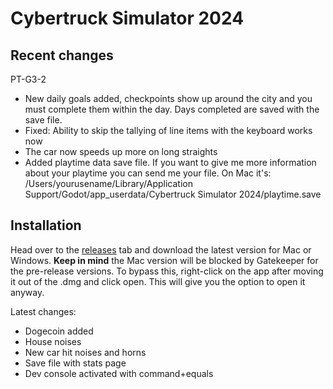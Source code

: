 # Cybertruck Simulator 2024

## Recent changes
PT-G3-2
- New daily goals added, checkpoints show up around the city and you must complete them within the day. Days completed are saved with the save file.
- Fixed: Ability to skip the tallying of line items with the keyboard works now
- The car now speeds up more on long straights
- Added playtime data save file. If you want to give me more information about your playtime you can send me your file. On Mac it's: /Users/yourusename/Library/Application Support/Godot/app_userdata/Cybertruck Simulator 2024/playtime.save

## Installation
Head over to the [releases](https://github.com/pedestriantactics/cybertruck-simulator/releases) tab and download the latest version for Mac or Windows.
**Keep in mind** the Mac version will be blocked by Gatekeeper for the pre-release versions. To bypass this, right-click on the app after moving it out of the .dmg and click open. This will give you the option to open it anyway.

Latest changes:
- Dogecoin added
- House noises
- New car hit noises and horns
- Save file with stats page
- Dev console activated with command+equals
